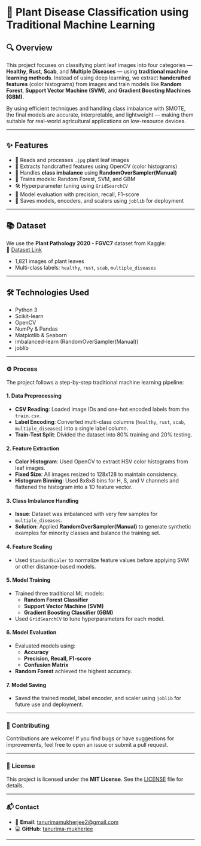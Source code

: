 # 🌿 Plant Disease Classification using Traditional Machine Learning

## 🔍 Overview

This project focuses on classifying plant leaf images into four categories — **Healthy**, **Rust**, **Scab**, and **Multiple Diseases** — using **traditional machine learning methods**. Instead of using deep learning, we extract **handcrafted features** (color histograms) from images and train models like **Random Forest**, **Support Vector Machine (SVM)**, and **Gradient Boosting Machines (GBM)**.

By using efficient techniques and handling class imbalance with SMOTE, the final models are accurate, interpretable, and lightweight — making them suitable for real-world agricultural applications on low-resource devices.

---

## ✨ Features

- 📁 Reads and processes `.jpg` plant leaf images
- 🧠 Extracts handcrafted features using OpenCV (color histograms)
- 🧪 Handles **class imbalance** using **RandomOverSampler(Manual)**
- 🔧 Trains models: Random Forest, SVM, and GBM
- 🛠️ Hyperparameter tuning using `GridSearchCV`
- 🧾 Model evaluation with precision, recall, F1-score
- 💾 Saves models, encoders, and scalers using `joblib` for deployment

---

## 📚 Dataset

We use the **Plant Pathology 2020 - FGVC7** dataset from Kaggle:  
🔗 [Dataset Link](https://www.kaggle.com/c/plant-pathology-2020-fgvc7/data)

- 1,821 images of plant leaves  
- Multi-class labels: `healthy`, `rust`, `scab`, `multiple_diseases`

---

## 🛠️ Technologies Used

- Python 3  
- Scikit-learn  
- OpenCV  
- NumPy & Pandas  
- Matplotlib & Seaborn  
- imbalanced-learn (RandomOverSampler(Manual))  
- joblib
---
### ⚙️ Process

The project follows a step-by-step traditional machine learning pipeline:

#### 1. **Data Preprocessing**
- **CSV Reading**: Loaded image IDs and one-hot encoded labels from the `train.csv`.
- **Label Encoding**: Converted multi-class columns (`healthy`, `rust`, `scab`, `multiple_diseases`) into a single label column.
- **Train-Test Split**: Divided the dataset into 80% training and 20% testing.

#### 2. **Feature Extraction**
- **Color Histogram**: Used OpenCV to extract HSV color histograms from leaf images.
- **Fixed Size**: All images resized to 128x128 to maintain consistency.
- **Histogram Binning**: Used 8x8x8 bins for H, S, and V channels and flattened the histogram into a 1D feature vector.

#### 3. **Class Imbalance Handling**
- **Issue**: Dataset was imbalanced with very few samples for `multiple_diseases`.
- **Solution**: Applied **RandomOverSampler(Manual)** to generate synthetic examples for minority classes and balance the training set.

#### 4. **Feature Scaling**
- Used `StandardScaler` to normalize feature values before applying SVM or other distance-based models.

#### 5. **Model Training**
- Trained three traditional ML models:
  - **Random Forest Classifier**
  - **Support Vector Machine (SVM)**
  - **Gradient Boosting Classifier (GBM)**
- Used `GridSearchCV` to tune hyperparameters for each model.

#### 6. **Model Evaluation**
- Evaluated models using:
  - **Accuracy**
  - **Precision, Recall, F1-score**
  - **Confusion Matrix**
- **Random Forest** achieved the highest accuracy.

#### 7. **Model Saving**
- Saved the trained model, label encoder, and scaler using `joblib` for future use and deployment.

---
### 🤝 Contributing
Contributions are welcome! If you find bugs or have suggestions for improvements, feel free to open an issue or submit a pull request.

---

### 📄 License
This project is licensed under the **MIT License**. See the [LICENSE](LICENSE) file for details.

---
### 📬 Contact
- 📧 **Email**: tanurimamukherjee2@gmail.com  
- 💻 **GitHub**: [tanurima-mukherjee](https://github.com/tanurima-mukherjee)
  
---
